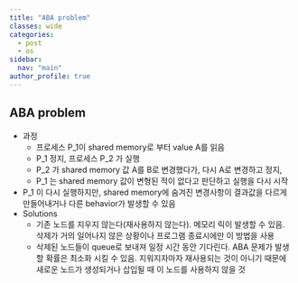 ```yaml
---
title: "ABA problem"
classes: wide
categories: 
  - post
  - os
sidebar:
  nav: "main"
author_profile: true
---
```

   
## ABA problem
* 과정
  * 프로세스 P_1이 shared memory로 부터 value A를 읽음
  * P_1 정지, 프로세스 P_2 가 실행
  * P_2 가 shared memory 값 A를 B로 변경했다가, 다시 A로 변경하고 정지, 
  * P_1 는 shared memory 값이 변형된 적이 없다고 판단하고 실행을 다시 시작
* P_1 이 다시 실행하지만, shared memory에 숨겨진 변경사항이 결과값을 다르게 만들어내거나 다른 behavior가 발생할 수 있음
* Solutions
  * 기존 노드를 지우지 않는다(재사용하지 않는다). 메모리 릭이 발생할 수 있음. 삭제가 거의 일어나지 않은  상황이나 프로그램 종료시에만 이 방법을 사용
  * 삭제된 노드들이 queue로 보내져 일정 시간 동안 기다린다. ABA 문제가 발생할 확률은 최소화 시킬 수 있음. 지워지자마자 재사용되는 것이 아니기 때문에 새로운 노드가 생성되거나 삽입될 때 이 노드를 사용하지 않을 것
